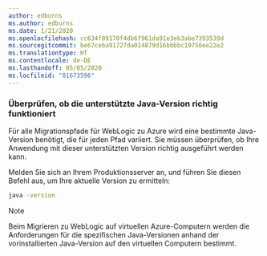 ```yaml
---
author: edburns
ms.author: edburns
ms.date: 1/21/2020
ms.openlocfilehash: cc634f89170f4db6f961da91e3eb3abe7393539d
ms.sourcegitcommit: be67ceba91727da014879d16bbbbc19756ee22e2
ms.translationtype: HT
ms.contentlocale: de-DE
ms.lasthandoff: 05/05/2020
ms.locfileid: "81673596"
---
```

### <a name="validate-that-the-supported-java-version-works-correctly"></a>Überprüfen, ob die unterstützte Java-Version richtig funktioniert

Für alle Migrationspfade für WebLogic zu Azure wird eine bestimmte Java-Version benötigt, die für jeden Pfad variiert. Sie müssen überprüfen, ob Ihre Anwendung mit dieser unterstützten Version richtig ausgeführt werden kann.

Melden Sie sich an Ihrem Produktionsserver an, und führen Sie diesen Befehl aus, um Ihre aktuelle Version zu ermitteln:

```bash
java -version
```

> [!NOTE]
> Beim Migrieren zu WebLogic auf virtuellen Azure-Computern werden die Anforderungen für die spezifischen Java-Versionen anhand der vorinstallierten Java-Version auf den virtuellen Computern bestimmt.
